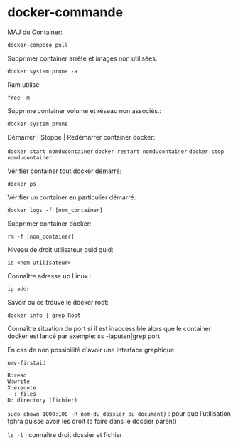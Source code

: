 # docker-commande

MAJ du Container:

```docker-compose pull```

Supprimer container arrêté et images non utilisées: 

```docker system prune -a```

Ram utilisé: 

```free -m```

Supprime container volume et réseau non associés.: 

```docker system prune```

Démarrer | Stoppé | Redémarrer container docker:

```docker start nomducontainer```
```docker restart nomducontainer```
```docker stop nomducontainer```

Vérifier container tout docker démarré: 

```docker ps```

Vérifier un container en particulier démarré: 

```docker logs -f [nom_container]```

Supprimer container docker: 

```rm -f [nom_container]```

Niveau de droit utilisateur puid guid: 

```id <nom utilisateur>```

Connaître adresse up Linux : 

```ip addr```

Savoir où ce trouve le docker root: 

```docker info | grep Root```

Connaître situation du port si il est inaccessible alors que le container docker est lancé par exemple: ss -laputen|grep port

En cas de non possibilité d'avoir une interface graphique: 

```omv-firstaid``` 

```
R:read
W:write
X:execute 
- : files 
D: directory (fichier)
```

```sudo chown 1000:100 -R nom-du dossier ou document)``` : pour que l’utilisation fphra puisse avoir les droit (a faire dans le dossier parent)

```ls -l``` : connaître droit dossier et fichier

